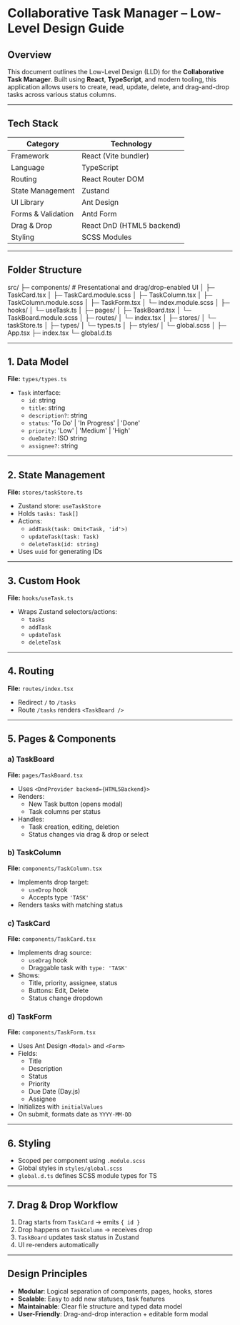 # Collaborative Task Manager – Low-Level Design Guide

## Overview

This document outlines the Low-Level Design (LLD) for the **Collaborative Task Manager**. Built using **React**, **TypeScript**, and modern tooling, this application allows users to create, read, update, delete, and drag-and-drop tasks across various status columns.

---

## Tech Stack

| Category            | Technology                    |
|---------------------|-------------------------------|
| Framework           | React (Vite bundler)          |
| Language            | TypeScript                    |
| Routing             | React Router DOM              |
| State Management    | Zustand                       |
| UI Library          | Ant Design                    |
| Forms & Validation  | Antd Form                     |
| Drag & Drop         | React DnD (HTML5 backend)     |
| Styling             | SCSS Modules                  |

---

## Folder Structure

src/
├─ components/ # Presentational and drag/drop-enabled UI
│ ├─ TaskCard.tsx
│ ├─ TaskCard.module.scss
│ ├─ TaskColumn.tsx
│ ├─ TaskColumn.module.scss
│ ├─ TaskForm.tsx
│ └─ index.module.scss
│
├─ hooks/
│ └─ useTask.ts
│
├─ pages/
│ ├─ TaskBoard.tsx
│ └─ TaskBoard.module.scss
│
├─ routes/
│ └─ index.tsx
│
├─ stores/
│ └─ taskStore.ts
│
├─ types/
│ └─ types.ts
│
├─ styles/
│ └─ global.scss
│
├─ App.tsx
├─ index.tsx
└─ global.d.ts



---

## 1. Data Model

**File:** `types/types.ts`

- `Task` interface:
  - `id`: string
  - `title`: string
  - `description?`: string
  - `status`: 'To Do' | 'In Progress' | 'Done'
  - `priority`: 'Low' | 'Medium' | 'High'
  - `dueDate?`: ISO string
  - `assignee?`: string

---

## 2. State Management

**File:** `stores/taskStore.ts`

- Zustand store: `useTaskStore`
- Holds `tasks: Task[]`
- Actions:
  - `addTask(task: Omit<Task, 'id'>)`
  - `updateTask(task: Task)`
  - `deleteTask(id: string)`
- Uses `uuid` for generating IDs

---

## 3. Custom Hook

**File:** `hooks/useTask.ts`

- Wraps Zustand selectors/actions:
  - `tasks`
  - `addTask`
  - `updateTask`
  - `deleteTask`

---

## 4. Routing

**File:** `routes/index.tsx`

- Redirect `/` to `/tasks`
- Route `/tasks` renders `<TaskBoard />`

---

## 5. Pages & Components

### a) TaskBoard

**File:** `pages/TaskBoard.tsx`

- Uses `<DndProvider backend={HTML5Backend}>`
- Renders:
  - New Task button (opens modal)
  - Task columns per status
- Handles:
  - Task creation, editing, deletion
  - Status changes via drag & drop or select

### b) TaskColumn

**File:** `components/TaskColumn.tsx`

- Implements drop target:
  - `useDrop` hook
  - Accepts type `'TASK'`
- Renders tasks with matching status

### c) TaskCard

**File:** `components/TaskCard.tsx`

- Implements drag source:
  - `useDrag` hook
  - Draggable task with `type: 'TASK'`
- Shows:
  - Title, priority, assignee, status
  - Buttons: Edit, Delete
  - Status change dropdown

### d) TaskForm

**File:** `components/TaskForm.tsx`

- Uses Ant Design `<Modal>` and `<Form>`
- Fields:
  - Title
  - Description
  - Status
  - Priority
  - Due Date (Day.js)
  - Assignee
- Initializes with `initialValues`
- On submit, formats date as `YYYY-MM-DD`

---

## 6. Styling

- Scoped per component using `.module.scss`
- Global styles in `styles/global.scss`
- `global.d.ts` defines SCSS module types for TS

---

## 7. Drag & Drop Workflow

1. Drag starts from `TaskCard` → emits `{ id }`
2. Drop happens on `TaskColumn` → receives drop
3. `TaskBoard` updates task status in Zustand
4. UI re-renders automatically

---

## Design Principles

- **Modular**: Logical separation of components, pages, hooks, stores
- **Scalable**: Easy to add new statuses, task features
- **Maintainable**: Clear file structure and typed data model
- **User-Friendly**: Drag-and-drop interaction + editable form modal
